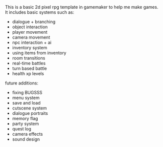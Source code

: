 This is a basic 2d pixel rpg template in gamemaker to help me make games. It includes basic systems such as:
- dialogue + branching
- object interaction
- player movement
- camera movement
- npc interaction + ai
- inventory system
- using items from inventory
- room transitions
- real-time battles
- turn based battle
- health xp levels

future additions:
- fixing BUGSSS
- menu system
- save and load
- cutscene system
- dialogue portraits
- memory flag
- party system
- quest log
- camera effects
- sound design

